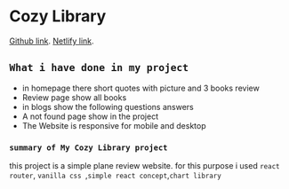 # Cozy Library

[Github link](https://github.com/programming-hero-web-course-4/product-analysis-website-muyed-moktadir).
[Netlify link](https://starlit-melomakarona-1635ec.netlify.app/).

## `What i have done in my project`
* in homepage there short quotes with picture and 3 books review
* Review page show all books
* in blogs show the following questions answers
* A not found page show in the project
* The Website is responsive for mobile and desktop



### `summary of My Cozy Library project`

this project is a simple plane review website. for this purpose i used `react router`, `vanilla css `,`simple react concept`,`chart library` 
